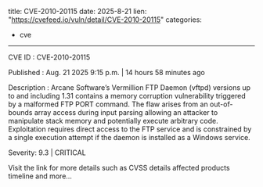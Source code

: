  
title: CVE-2010-20115
date: 2025-8-21
lien: "https://cvefeed.io/vuln/detail/CVE-2010-20115"
categories:
  - cve
---

CVE ID : CVE-2010-20115

Published :  Aug. 21
2025
9:15 p.m. | 14 hours
58 minutes ago

Description : Arcane Software’s Vermillion FTP Daemon (vftpd) versions up to and including 1.31 contains a memory corruption vulnerability triggered by a malformed FTP PORT command. The flaw arises from an out-of-bounds array access during input parsing
allowing an attacker to manipulate stack memory and potentially execute arbitrary code. Exploitation requires direct access to the FTP service and is constrained by a single execution attempt if the daemon is installed as a Windows service.

Severity: 9.3 | CRITICAL

Visit the link for more details
such as CVSS details
affected products
timeline
and more...
